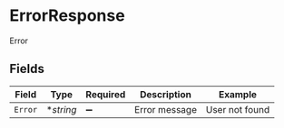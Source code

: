 # ErrorResponse

Error


## Fields

| Field              | Type               | Required           | Description        | Example            |
| ------------------ | ------------------ | ------------------ | ------------------ | ------------------ |
| `Error`            | **string*          | :heavy_minus_sign: | Error message      | User not found     |